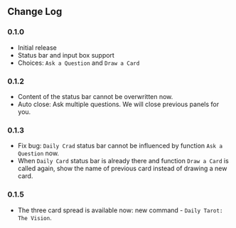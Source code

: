 ## Change Log

### 0.1.0
- Initial release
- Status bar and input box support
- Choices: `Ask a Question` and `Draw a Card` 

### 0.1.2
- Content of the status bar cannot be overwritten now.
- Auto close: Ask multiple questions. We will close previous panels for you.

### 0.1.3
- Fix bug: `Daily Crad` status bar cannot be influenced by function `Ask a Question` now.
- When `Daily Card` status bar is already there and function `Draw a Card` is called again, show the name of previous card instead of drawing a new card.

### 0.1.5
- The three card spread is available now: new command - `Daily Tarot: The Vision`.